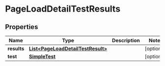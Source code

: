 

# PageLoadDetailTestResults


## Properties

| Name | Type | Description | Notes |
|------------ | ------------- | ------------- | -------------|
|**results** | [**List&lt;PageLoadDetailTestResult&gt;**](PageLoadDetailTestResult.md) |  |  [optional] |
|**test** | [**SimpleTest**](SimpleTest.md) |  |  [optional] |



